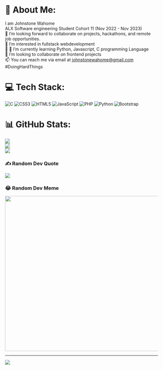 # 💫 About Me:
I am Johnstone Wahome<br>ALX Software engineering Student Cohort 11 (Nov 2022 - Nov 2023)
<br>👯 I’m looking forward to collaborate on projects, hackathons, and remote job opportunities.
<br>👀 I’m interested in fullstack webdevelopment
<br>🌱 🌱 I’m currently learning Python, Javascript, C programming Language
<br>💞️ I’m looking to collaborate on frontend projects
<br>📫 You can reach me via email at johnstonewahome@gmail.com
<br>#DoingHardThings


# 💻 Tech Stack:
![C](https://img.shields.io/badge/c-%2300599C.svg?style=for-the-badge&logo=c&logoColor=white) ![CSS3](https://img.shields.io/badge/css3-%231572B6.svg?style=for-the-badge&logo=css3&logoColor=white) ![HTML5](https://img.shields.io/badge/html5-%23E34F26.svg?style=for-the-badge&logo=html5&logoColor=white) ![JavaScript](https://img.shields.io/badge/javascript-%23323330.svg?style=for-the-badge&logo=javascript&logoColor=%23F7DF1E) ![PHP](https://img.shields.io/badge/php-%23777BB4.svg?style=for-the-badge&logo=php&logoColor=white) ![Python](https://img.shields.io/badge/python-3670A0?style=for-the-badge&logo=python&logoColor=ffdd54) ![Bootstrap](https://img.shields.io/badge/bootstrap-%23563D7C.svg?style=for-the-badge&logo=bootstrap&logoColor=white)
# 📊 GitHub Stats:
![](https://github-readme-stats.vercel.app/api?username=johnstonew&theme=dark&hide_border=false&include_all_commits=false&count_private=false)<br/>
![](https://github-readme-streak-stats.herokuapp.com/?user=johnstonew&theme=dark&hide_border=false)<br/>
![](https://github-readme-stats.vercel.app/api/top-langs/?username=johnstonew&theme=dark&hide_border=false&include_all_commits=false&count_private=false&layout=compact)

### ✍️ Random Dev Quote
![](https://quotes-github-readme.vercel.app/api?type=horizontal&theme=radical)

### 😂 Random Dev Meme
<img src="https://random-memer.herokuapp.com/" width="512px"/>

---
[![](https://visitcount.itsvg.in/api?id=johnstonew&icon=0&color=0)](https://visitcount.itsvg.in)

<!-- Proudly created with GPRM ( https://gprm.itsvg.in ) -->
